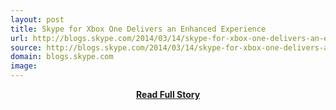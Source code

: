 ```yaml
---
layout: post
title: Skype for Xbox One Delivers an Enhanced Experience
url: http://blogs.skype.com/2014/03/14/skype-for-xbox-one-delivers-an-enhanced-experience/
source: http://blogs.skype.com/2014/03/14/skype-for-xbox-one-delivers-an-enhanced-experience/
domain: blogs.skype.com
image: 
---
```


<p></p>
<center><p><a href="http://blogs.skype.com/2014/03/14/skype-for-xbox-one-delivers-an-enhanced-experience/" style='padding:25px; font-sze:18px; font-weight: bold;'>Read Full Story</a></p></center>
